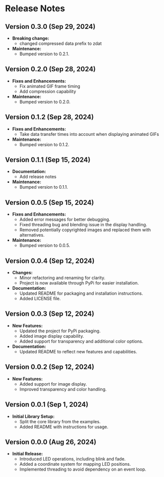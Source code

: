 # Release Notes

## Version 0.3.0 (Sep 29, 2024)
- **Breaking change:**
  - changed compressed data prefix to zdat
- **Maintenance:**
  - Bumped version to 0.2.1.

## Version 0.2.0 (Sep 28, 2024)
- **Fixes and Enhancements:**
  - Fix animated GIF frame timing
  - Add compression capability
- **Maintenance:**
  - Bumped version to 0.2.0.
  
## Version 0.1.2 (Sep 28, 2024)
- **Fixes and Enhancements:**
  - Take data transfer times into account when displaying animated GIFs
- **Maintenance:**
  - Bumped version to 0.1.2.
  
## Version 0.1.1 (Sep 15, 2024)
- **Documentation:**
  - Add release notes
- **Maintenance:**
  - Bumped version to 0.1.1.

## Version 0.0.5 (Sep 15, 2024)
- **Fixes and Enhancements:**
  - Added error messages for better debugging.
  - Fixed threading bug and blending issue in the display handling.
  - Removed potentially copyrighted images and replaced them with alternatives.
- **Maintenance:**
  - Bumped version to 0.0.5.

## Version 0.0.4 (Sep 12, 2024)
- **Changes:**
  - Minor refactoring and renaming for clarity.
  - Project is now available through PyPi for easier installation.
- **Documentation:**
  - Updated README for packaging and installation instructions.
  - Added LICENSE file.

## Version 0.0.3 (Sep 12, 2024)
- **New Features:**
  - Updated the project for PyPi packaging.
  - Added image display capability.
  - Added support for transparency and additional color options.
- **Documentation:**
  - Updated README to reflect new features and capabilities.

## Version 0.0.2 (Sep 12, 2024)
- **New Features:**
  - Added support for image display.
  - Improved transparency and color handling.

## Version 0.0.1 (Sep 1, 2024)
- **Initial Library Setup:**
  - Split the core library from the examples.
  - Added README with instructions for usage.

## Version 0.0.0 (Aug 26, 2024)
- **Initial Release:**
  - Introduced LED operations, including blink and fade.
  - Added a coordinate system for mapping LED positions.
  - Implemented threading to avoid dependency on an event loop.
